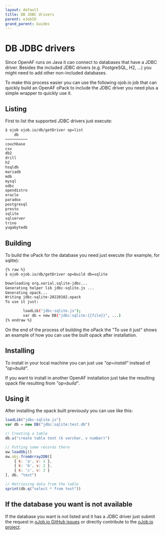 ```yaml
---
layout: default
title: DB JDBC drivers
parent: oJobIO
grand_parent: Guides
---
```


# DB JDBC drivers

Since OpenAF runs on Java it can connect to databases that have a JDBC driver. Besides the included JDBC drivers (e.g. PostgreSQL, H2, ...) you might need to add other non-included databases. 

To make this process easier you can use the following ojob.io job that can quickly build an OpenAF oPack to include the JDBC driver you need plus a simple wrapper to quickly use it.

## Listing

First to list the supported JDBC drivers just execute:

````bash
$ ojob ojob.io/db/getDriver op=list
    db    
──────────
couchbase 
csv       
db2       
drill     
h2        
hsqldb    
mariadb   
mdb       
mysql     
odbc      
opendistro
oracle    
paradox   
postgresql
presto    
sqlite    
sqlserver 
trino     
yugabytedb
````

## Building

To build the oPack for the database you need just execute (for example, for sqlite):

````bash
{% raw %}
$ ojob ojob.io/db/getDriver op=build db=sqlite

Downloading org.xerial.sqlite-jdbc...
Generating helper lib jdbc-sqlite.js ...
Generating opack...
Writing jdbc-sqlite-20220102.opack
To use it just:

        loadLib("jdbc-sqlite.js");
        var db = new DB("jdbc:sqlite:{{file}}", ...)
{% endraw %}
````

On the end of the process of building the oPack the "To use it just" shows an example of how you can use the built opack after installation.

## Installing

To install in your local machine you can just use _"op=install"_ instead of _"op=build"_.

If you want to install in another OpenAF installation just take the resulting opack file resulting from _"op=build"_.

## Using it

After installing the opack built previously you can use like this: 

````javascript
loadLib("jdbc-sqlite.js")
var db = new DB("jdbc:sqlite:test.db")

// Creating a table
db.u("create table test (k varchar, v number)")

// Putting some records there
ow.loadObj()
ow.obj.fromArray2DB([
    { k: 'a', v: 1 },
    { k: 'b', v: 2 },
    { k: 'c', v: 3 }
], db, "test")

// Retrieving data from the table
sprint(db.q("select * from test"))
````

## If the database you want is not available

If the database you want is not listed and it has a JDBC driver just submit the request in [oJob.io GitHub issues](https://github.com/OpenAF/oJob.io/issues) or directly contribute to the [oJob.io project](https://github.com/OpenAF/oJob.io).